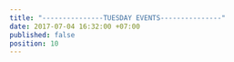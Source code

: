 ```yaml
---
title: "---------------TUESDAY EVENTS---------------"
date: 2017-07-04 16:32:00 +07:00
published: false
position: 10
---
```


